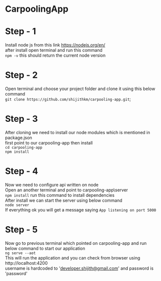 # CarpoolingApp

# Step - 1

Install node js from this link https://nodejs.org/en/
<br>after install open terminal and run this command
<br>`npm -v` this should return the current node version

# Step - 2

Open terminal and choose your project folder and clone it using this below command 
<br> `git clone https://github.com/shijithkm/carpooling-app.git`;

# Step - 3

After cloning we need to install our node modules which is mentioned in package.json
<br>first point to our carpooling-app then install
<br>`cd carpooling-app`
<br>`npm install`

# Step - 4

Now we need to configure api written on node
<br>Open an another terminal and point to carpooling-app\server
<br>`npm install` run this command to install dependencies 
<br> After install we can start the server using below command
<br>`node server`
<br>If everything ok you will get a message saying `App listening on port 5000`

# Step - 5

Now go to previous terminal which pointed on carpooling-app and run below command to start our application
<br> `ng serve --aot`
<br> This will run the application and you can check from browser using http://localhost:4200
<br> username is hardcoded to 'developer.shijith@gmail.com' and password is 'password'

